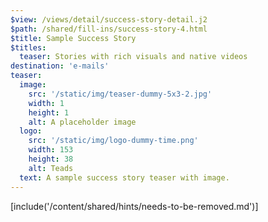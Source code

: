 ```yaml
---
$view: /views/detail/success-story-detail.j2
$path: /shared/fill-ins/success-story-4.html
$title: Sample Success Story
$titles:
  teaser: Stories with rich visuals and native videos
destination: 'e-mails'
teaser:
  image:
    src: '/static/img/teaser-dummy-5x3-2.jpg'
    width: 1
    height: 1
    alt: A placeholder image
  logo:
    src: '/static/img/logo-dummy-time.png'
    width: 153
    height: 38
    alt: Teads
  text: A sample success story teaser with image.
---
```

[include('/content/shared/hints/needs-to-be-removed.md')]
